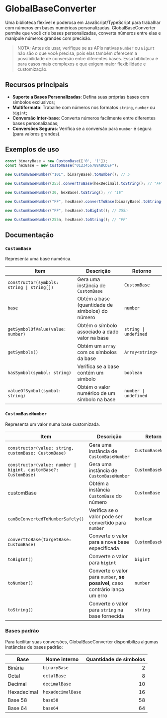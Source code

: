 # GlobalBaseConverter

Uma biblioteca flexível e poderosa em JavaScript/TypeScript para trabalhar com números em bases numéricas personalizadas.
GlobalBaseConverter permite que você crie bases personalizadas, converta números entre elas e manipule números grandes com precisão.

> NOTA: Antes de usar, verifique se as APIs nativas `Number` ou `BigInt` não são o que você precisa,
pois elas também oferecem a possibilidade de conversão entre diferentes bases.
Essa biblioteca é para casos mais complexos e que exigem maior flexibilidade e customização.

## Recursos principais

- **Suporte a Bases Personalizadas**: Defina suas próprias bases com símbolos exclusivos;
- **Multiformato**: Trabalhe com números nos formatos `string`, `number` ou `bigint`;
- **Conversão Inter-base**: Converta números facilmente entre diferentes bases personalizadas;
- **Conversões Seguras**: Verifica se a conversão para `number` é segura (para valores grandes).

## Exemplos de uso

```ts
const binaryBase = new CustomBase(['0', '1']);
const hexBase = new CustomBase("0123456789ABCDEF");

new CustomBaseNumber("101", binaryBase).toNumber(); // 5

new CustomBaseNumber(255).convertToBase(hexDecimal).toString(); // "FF"

new CustomBaseNumber(30, hexBase).toString(); // "1E"

new CustomBaseNumber("FF", hexBase).convertToBase(binaryBase).toString(); // "11111111"

new CustomBaseNUmber("FF", hexBase).toBigInt(); // 255n

new CustomBaseNumber(255n, hexBase).toString(); // "FF"
```

## Documentação

### `CustomBase`

Representa uma base numérica.

| Item | Descrição | Retorno |
| --- | --- | --- |
| `constructor(symbols: string \| string[])` | Gera uma instância de `CustomBase` | `CustomBase` |
| `base` | Obtém a base (quantidade de símbolos) do número | `number` |
| `getSymbolOfValue(value: number)` | Obtém o símbolo associado a dado valor na base | `string \| undefined` |
| `getSymbols()` | Obtém um `array` com os símbolos da base | `Array<string>` |
| `hasSymbol(symbol: string)` | Verifica se a base contém um símbolo | `boolean` |
| `valueOfSymbol(symbol: string)` | Obtém o valor numérico de um símbolo na base | `number \| undefined` |


### `CustomBaseNumber`

Representa um valor numa base customizada.

| Item | Descrição | Retorno |
| --- | --- | --- |
| `constructor(value: string, customBase: CustomBase)` | Gera uma instância de `CustomBaseNumber` | `CustomBaseNumber` |
| `constructor(value: number \| bigint, customBase?: CustomBase)` | Gera uma instância de `CustomBaseNumber` | `CustomBaseNumber` |
| customBase | Obtém a instância `CustomBase` do número | `CustomBase` |
| `canBeConvertedToNumberSafely()` | Verifica se o valor pode ser convertido para `number` | `boolean` |
| `convertToBase(targetBase: CustomBase)` | Converte o valor para a nova base especificada | `CustomBaseNumber` |
| `toBigInt()` | Converte o valor para `bigint` | `bigint` |
| `toNumber()` | Converte o valor para `number`, **se possível**, caso contrário lança um erro | `number` |
| `toString()` | Converte o valor para `string` na base fornecida | `string` |

### Bases padrão

Para facilitar suas conversões, GlobalBaseConverter disponibiliza algumas instâncias de bases padrão:

| Base | Nome interno | Quantidade de símbolos |
| --- | --- | ---: |
| Binária | `binaryBase` | 2 |
| Octal | `octalBase` | 8 |
| Decimal | `decimalBase` | 10 |
| Hexadecimal | `hexadecimalBase` | 16 |
| Base 58 | `base58` | 58 |
| Base 64 | `base64` | 64 |
